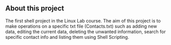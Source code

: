<h2>About this project<br></h2>
The first shell project in the Linux Lab course. The aim of this project is to make operations on a specific txt file (Contacts.txt) such as adding new data, editing the current data, deleting the unwanted information, search for specific contact info and listing them using Shell Scripting.
